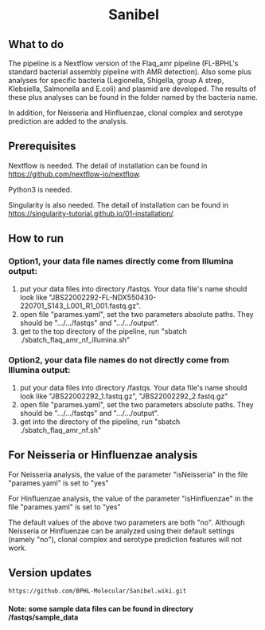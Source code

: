 <h1 align="center">Sanibel</h1>

## What to do
The pipeline is a Nextflow version of the Flaq_amr pipeline (FL-BPHL's standard bacterial assembly pipeline with AMR detection). Also some plus analyses for specific bacteria (Legionella, Shigella, group A strep, Klebsiella, Salmonella and E.coli) and plasmid are developed. The results of these plus analyses can be found in the folder named by the bacteria name. 

In addition, for Neisseria and Hinfluenzae, clonal complex and serotype prediction are added to the analysis.   

## Prerequisites
Nextflow is needed. The detail of installation can be found in https://github.com/nextflow-io/nextflow.

Python3 is needed.

Singularity is also needed. The detail of installation can be found in https://singularity-tutorial.github.io/01-installation/.


## How to run

### Option1, your data file names directly come from Illumina output: 
1. put your data files into directory /fastqs. Your data file's name should look like "JBS22002292-FL-NDX550430-220701_S143_L001_R1_001.fastq.gz". 
2. open file "parames.yaml", set the two parameters absolute paths. They should be ".../.../fastqs" and ".../.../output". 
3. get to the top directory of the pipeline, run "sbatch ./sbatch_flaq_amr_nf_illumina.sh"

### Option2, your data file names do not directly come from Illumina output: 
1. put your data files into directory /fastqs. Your data file's name should look like "JBS22002292_1.fastq.gz", "JBS22002292_2.fastq.gz" 
2. open file "parames.yaml", set the two parameters absolute paths. They should be ".../.../fastqs" and ".../.../output". 
3. get into the directory of the pipeline, run "sbatch ./sbatch_flaq_amr_nf.sh"

## For Neisseria or Hinfluenzae analysis

  For Neisseria analysis, the value of the parameter "isNeisseria" in the file "parames.yaml" is set to "yes"

  For Hinfluenzae analysis, the value of the parameter "isHinfluenzae" in the file "parames.yaml" is set to "yes"

  The default values of the above two parameters are both "no". Although Neisseria or Hinfluenzae can be analyzed using their default   settings (namely "no"), clonal complex and serotype prediction features will not work.   

## Version updates
    https://github.com/BPHL-Molecular/Sanibel.wiki.git
    
#### Note: some sample data files can be found in directory /fastqs/sample_data
